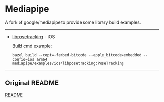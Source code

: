 # Mediapipe 

A fork of google/mediapipe to provide some library build examples.

---

- [libposetracking](./mediapipe/examples/ios/libposetracking) - iOS

  Build cmd example: 
  
  `bazel build --copt=-fembed-bitcode --apple_bitcode=embedded --config=ios_arm64 mediapipe/examples/ios/libposetracking:PoseTracking`

---

## Original README

[README](https://github.com/google/mediapipe#readme)
